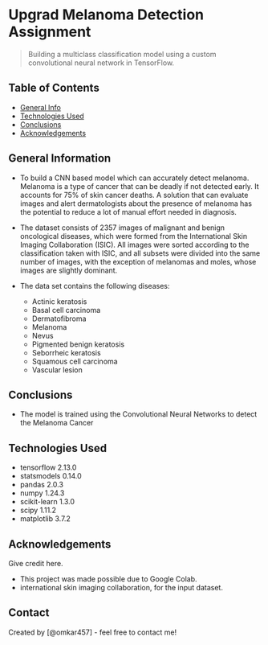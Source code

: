 # Upgrad Melanoma Detection Assignment
> Building a multiclass classification model using a custom convolutional neural network in TensorFlow.


## Table of Contents
* [General Info](#general-information)
* [Technologies Used](#technologies-used)
* [Conclusions](#conclusions)
* [Acknowledgements](#acknowledgements)

<!-- You can include any other section that is pertinent to your problem -->

## General Information
- To build a CNN based model which can accurately detect melanoma. Melanoma is a type of cancer that can be deadly if not detected early. It accounts for 75% of skin cancer deaths. A solution that can evaluate images and alert dermatologists about the presence of melanoma has the potential to reduce a lot of manual effort needed in diagnosis.

- The dataset consists of 2357 images of malignant and benign oncological diseases, which were formed from the International Skin Imaging Collaboration (ISIC). All images were sorted according to the classification taken with ISIC, and all subsets were divided into the same number of images, with the exception of melanomas and moles, whose images are slightly dominant.

- The data set contains the following diseases:

    - Actinic keratosis
    - Basal cell carcinoma
    - Dermatofibroma
    - Melanoma
    - Nevus
    - Pigmented benign keratosis
    - Seborrheic keratosis
    - Squamous cell carcinoma
    - Vascular lesion

<!-- You don't have to answer all the questions - just the ones relevant to your project. -->

## Conclusions
- The model is trained using the Convolutional Neural Networks to detect the Melanoma Cancer
<!-- You don't have to answer all the questions - just the ones relevant to your project. -->


## Technologies Used
- tensorflow 2.13.0
- statsmodels 0.14.0
- pandas 2.0.3
- numpy  1.24.3
- scikit-learn 1.3.0
- scipy 1.11.2
- matplotlib 3.7.2

<!-- As the libraries versions keep on changing, it is recommended to mention the version of library used in this project -->

## Acknowledgements
Give credit here.
- This project was made possible due to Google Colab.
- international skin imaging collaboration, for the input dataset.


## Contact
Created by [@omkar457] - feel free to contact me!


<!-- Optional -->
<!-- ## License -->
<!-- This project is open source and available under the [... License](). -->

<!-- You don't have to include all sections - just the one's relevant to your project -->
